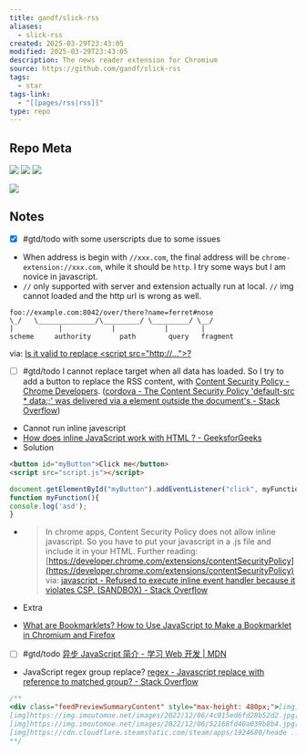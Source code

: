 ```yaml
---
title: gandf/slick-rss
aliases:
  - slick-rss
created: 2025-03-29T23:43:05
modified: 2025-03-29T23:43:05
description: The news reader extension for Chromium
source: https://github.com/gandf/slick-rss
tags:
  - star
tags-link:
  - "[[pages/rss|rss]]"
type: repo
---
```

## Repo Meta

![](https://img.shields.io/github/stars/gandf/slick-rss?style=for-the-badge&label=stars) ![](https://img.shields.io/github/repo-size/gandf/slick-rss?style=for-the-badge&label=size) ![](https://img.shields.io/github/created-at/gandf/slick-rss?style=for-the-badge&label=since)

[![](https://github-readme-stats.vercel.app/api/pin/?username=gandf&repo=slick-rss&bg_color=00000000)](https://github.com/gandf/slick-rss)

## Notes


- [x] #gtd/todo with some userscripts due to some issues
- When address is begin with `//xxx.com`, the final address will be `chrome-extension://xxx.com`, while it should be `http`. I try some ways but I am novice in javascript.
- `//` only supported with server and extension actually run at local. `//` img cannot loaded and the http url is wrong as well.

```
foo://example.com:8042/over/there?name=ferret#nose
\_/   \______________/\_________/ \_________/ \__/
|           |            |            |        |
scheme     authority       path        query   fragment
```

via: [Is it valid to replace \<script src="http://...">?](https://stackoverflow.com/questions/550038/is-it-valid-to-replace-http-with-in-a-script-src-http)

- [ ] #gtd/todo I cannot replace target when all data has loaded. So I try to add a button to replace the RSS content, with [Content Security Policy - Chrome Developers](https://developer.chrome.com/docs/apps/contentSecurityPolicy/#relaxing-inline-script).
([cordova - The Content Security Policy 'default-src * data:;' was delivered via a  element outside the document's  - Stack Overflow](https://stackoverflow.com/questions/39657544/the-content-security-policy-default-src-data-was-delivered-via-a-meta-el))
- Cannot run inline javescript
- [How does inline JavaScript work with HTML ? - GeeksforGeeks](https://www.geeksforgeeks.org/how-does-inline-javascript-work-with-html/)
- Solution

```html
<button id="myButton">Click me</button>
<script src="script.js"></script>
```

```js
document.getElementById("myButton").addEventListener("click", myFunction);
function myFunction(){
console.log('asd');
}
```

- > In chrome apps, Content Security Policy does not allow inline javascript. So you have to put your javascript in a .js file and include it in your HTML.
Further reading: [https://developer.chrome.com/extensions/contentSecurityPolicy](https://developer.chrome.com/extensions/contentSecurityPolicy)
via: [javascript - Refused to execute inline event handler because it violates CSP. (SANDBOX) - Stack Overflow](https://stackoverflow.com/questions/36324333/refused-to-execute-inline-event-handler-because-it-violates-csp-sandbox)

- Extra
- [What are Bookmarklets? How to Use JavaScript to Make a Bookmarklet in Chromium and Firefox](https://www.freecodecamp.org/news/what-are-bookmarklets/)
- [ ] #gtd/todo [异步 JavaScript 简介 - 学习 Web 开发 | MDN](https://developer.mozilla.org/zh-CN/docs/Learn/JavaScript/Asynchronous/Introducing)
- JavaScript regex group replace?
[regex - Javascript replace with reference to matched group? - Stack Overflow](https://stackoverflow.com/questions/1234712/javascript-replace-with-reference-to-matched-group)

```js
/**
<div class="feedPreviewSummaryContent" style="max-height: 480px;">[img]https://img.imoutomoe.net/images/2022/12/06/35c17455f54a12950.jpg[/img]
[img]https://img.imoutomoe.net/images/2022/12/06/4c015ed6fd28b52d2.jpg[/img]
[img]https://img.imoutomoe.net/images/2022/12/06/52168fd40a039b8b4.jpg[/img]
[img]https://cdn.cloudflare.steamstatic.com/steam/apps/1924680/heade ..</div>
**/
```
